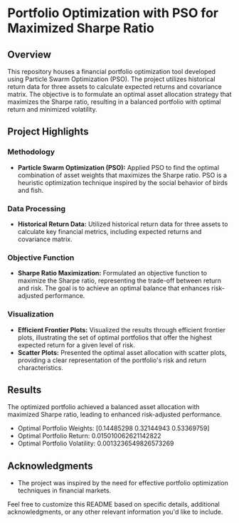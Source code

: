 # Portfolio Optimization with PSO for Maximized Sharpe Ratio

## Overview

This repository houses a financial portfolio optimization tool developed using Particle Swarm Optimization (PSO). The project utilizes historical return data for three assets to calculate expected returns and covariance matrix. The objective is to formulate an optimal asset allocation strategy that maximizes the Sharpe ratio, resulting in a balanced portfolio with optimal return and minimized volatility.

## Project Highlights

### Methodology
- **Particle Swarm Optimization (PSO):** Applied PSO to find the optimal combination of asset weights that maximizes the Sharpe ratio. PSO is a heuristic optimization technique inspired by the social behavior of birds and fish.

### Data Processing
- **Historical Return Data:** Utilized historical return data for three assets to calculate key financial metrics, including expected returns and covariance matrix.

### Objective Function
- **Sharpe Ratio Maximization:** Formulated an objective function to maximize the Sharpe ratio, representing the trade-off between return and risk. The goal is to achieve an optimal balance that enhances risk-adjusted performance.

### Visualization
- **Efficient Frontier Plots:** Visualized the results through efficient frontier plots, illustrating the set of optimal portfolios that offer the highest expected return for a given level of risk.
- **Scatter Plots:** Presented the optimal asset allocation with scatter plots, providing a clear representation of the portfolio's risk and return characteristics.


## Results

The optimized portfolio achieved a balanced asset allocation with maximized Sharpe ratio, leading to enhanced risk-adjusted performance.
- Optimal Portfolio Weights: [0.14485298 0.32144943 0.53369759]
- Optimal Portfolio Return: 0.015010062621142822
- Optimal Portfolio Volatility: 0.0013236549826573269

## Acknowledgments

- The project was inspired by the need for effective portfolio optimization techniques in financial markets.

Feel free to customize this README based on specific details, additional acknowledgments, or any other relevant information you'd like to include.
